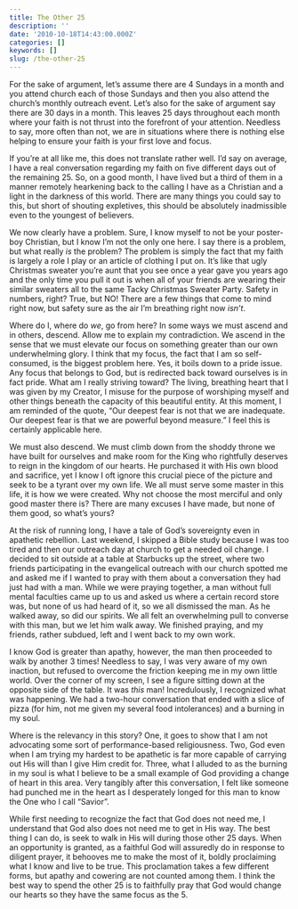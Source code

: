 ```yaml
---
title: The Other 25
description: ''
date: '2010-10-18T14:43:00.000Z'
categories: []
keywords: []
slug: /the-other-25
---
```


For the sake of argument, let’s assume there are 4 Sundays in a month and you attend church each of those Sundays and then you also attend the church’s monthly outreach event. Let’s also for the sake of argument say there are 30 days in a month. This leaves 25 days throughout each month where your faith is not thrust into the forefront of your attention. Needless to say, more often than not, we are in situations where there is nothing else helping to ensure your faith is your first love and focus.

If you’re at all like me, this does not translate rather well. I’d say on average, I have a real conversation regarding my faith on five different days out of the remaining 25. So, on a good month, I have lived but a third of them in a manner remotely hearkening back to the calling I have as a Christian and a light in the darkness of this world. There are many things you could say to this, but short of shouting expletives, this should be absolutely inadmissible even to the youngest of believers.

We now clearly have a problem. Sure, I know myself to not be your poster-boy Christian, but I know I’m not the only one here. I say there is a problem, but what really _is_ the problem? The problem is simply the fact that my faith is largely a role I play or an article of clothing I put on. It’s like that ugly Christmas sweater you’re aunt that you see once a year gave you years ago and the only time you pull it out is when all of your friends are wearing their similar sweaters all to the same Tacky Christmas Sweater Party. Safety in numbers, right? True, but NO! There are a few things that come to mind right now, but safety sure as the air I’m breathing right now _isn’t_.

Where do I, where do _we_, go from here? In some ways we must ascend and in others, descend. Allow me to explain my contradiction. We ascend in the sense that we must elevate our focus on something greater than our own underwhelming glory. I think that my focus, the fact that I am so self-consumed, is the biggest problem here. Yes, it boils down to a pride issue. Any focus that belongs to God, but is redirected back toward ourselves is in fact pride. What am I really striving toward? The living, breathing heart that I was given by my Creator, I misuse for the purpose of worshiping myself and other things beneath the capacity of this beautiful entity. At this moment, I am reminded of the quote, “Our deepest fear is not that we are inadequate. Our deepest fear is that we are powerful beyond measure.” I feel this is certainly applicable here.

We must also descend. We must climb down from the shoddy throne we have built for ourselves and make room for the King who rightfully deserves to reign in the kingdom of our hearts. He purchased it with His own blood and sacrifice, yet I know I oft ignore this crucial piece of the picture and seek to be a tyrant over my own life. We all must serve some master in this life, it is how we were created. Why not choose the most merciful and only good master there is? There are many excuses I have made, but none of them good, so what’s yours?

At the risk of running long, I have a tale of God’s sovereignty even in apathetic rebellion. Last weekend, I skipped a Bible study because I was too tired and then our outreach day at church to get a needed oil change. I decided to sit outside at a table at Starbucks up the street, where two friends participating in the evangelical outreach with our church spotted me and asked me if I wanted to pray with them about a conversation they had just had with a man. While we were praying together, a man without full mental faculties came up to us and asked us where a certain record store was, but none of us had heard of it, so we all dismissed the man. As he walked away, so did our spirits. We all felt an overwhelming pull to converse with this man, but we let him walk away. We finished praying, and my friends, rather subdued, left and I went back to my own work.

I know God is greater than apathy, however, the man then proceeded to walk by another 3 times! Needless to say, I was very aware of my own inaction, but refused to overcome the friction keeping me in my own little world. Over the corner of my screen, I see a figure sitting down at the opposite side of the table. It was _this_ man! Incredulously, I recognized what was happening. We had a two-hour conversation that ended with a slice of pizza (for him, not me given my several food intolerances) and a burning in my soul.

Where is the relevancy in this story? One, it goes to show that I am not advocating some sort of performance-based religiousness. Two, God even when I am trying my hardest to be apathetic is far more capable of carrying out His will than I give Him credit for. Three, what I alluded to as the burning in my soul is what I believe to be a small example of God providing a change of heart in this area. Very tangibly after this conversation, I felt like someone had punched me in the heart as I desperately longed for this man to know the One who I call “Savior”.

While first needing to recognize the fact that God does not need me, I understand that God also does not need me to get in His way. The best thing I can do, is seek to walk in His will during those other 25 days. When an opportunity is granted, as a faithful God will assuredly do in response to diligent prayer, it behooves me to make the most of it, boldly proclaiming what I know and live to be true. This proclamation takes a few different forms, but apathy and cowering are not counted among them. I think the best way to spend the other 25 is to faithfully pray that God would change our hearts so they have the same focus as the 5.